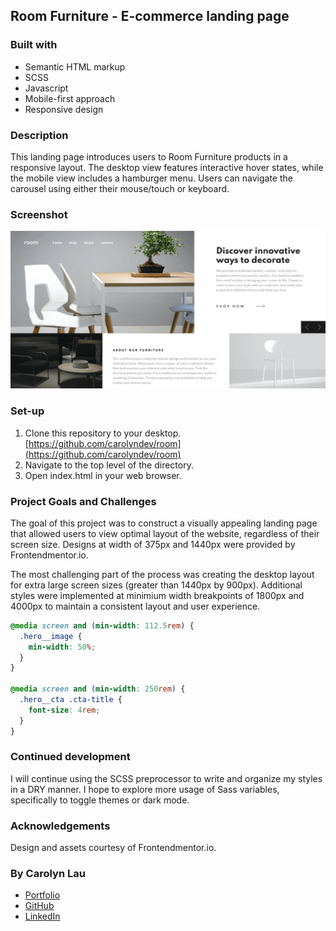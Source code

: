## Room Furniture - E-commerce landing page

### Built with

- Semantic HTML markup
- SCSS
- Javascript
- Mobile-first approach
- Responsive design

### Description

This landing page introduces users to Room Furniture products in a responsive layout. The desktop view features interactive hover states, while the mobile view includes a hamburger menu. Users can navigate the carousel using either their mouse/touch or keyboard.

### Screenshot

![room-landing](./images/screenshots/room.png)

### Set-up

1. Clone this repository to your desktop. [https://github.com/carolyndev/room](https://github.com/carolyndev/room)
2. Navigate to the top level of the directory.
3. Open index.html in your web browser.

### Project Goals and Challenges

The goal of this project was to construct a visually appealing landing page that allowed users to view optimal layout of the website, regardless of their screen size. Designs at width of 375px and 1440px were provided by Frontendmentor.io.

The most challenging part of the process was creating the desktop layout for extra large screen sizes (greater than 1440px by 900px). Additional styles were implemented at minimium width breakpoints of 1800px and 4000px to maintain a consistent layout and user experience.

```css
@media screen and (min-width: 112.5rem) {
  .hero__image {
    min-width: 50%;
  }
}

@media screen and (min-width: 250rem) {
  .hero__cta .cta-title {
    font-size: 4rem;
  }
}
```

### Continued development

I will continue using the SCSS preprocessor to write and organize my styles in a DRY manner. I hope to explore more usage of Sass variables, specifically to toggle themes or dark mode.

### Acknowledgements

Design and assets courtesy of Frontendmentor.io.

### By Carolyn Lau

- [Portfolio](carolyndev.com)
- [GitHub](https://github.com/carolyndev)
- [LinkedIn](https://www.linkedin.com/in/carolynlau-profile/)
